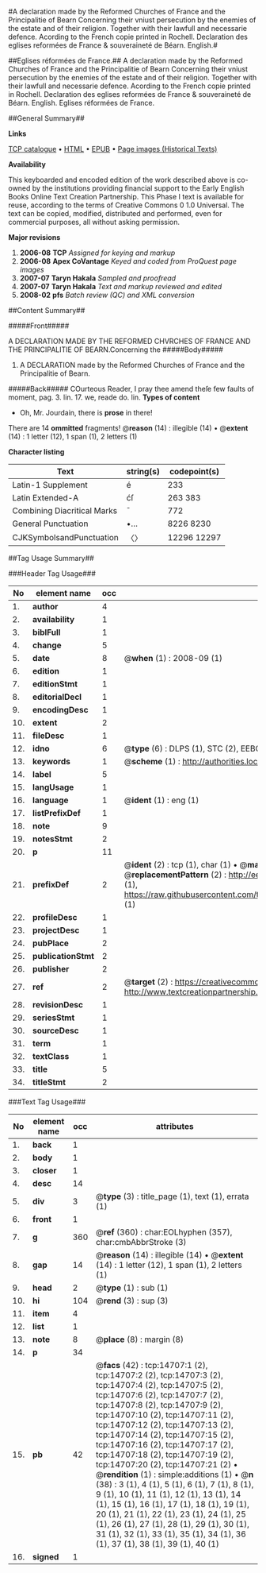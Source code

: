 #A declaration made by the Reformed Churches of France and the Principalitie of Bearn Concerning their vniust persecution by the enemies of the estate and of their religion. Together with their lawfull and necessarie defence. Acording to the French copie printed in Rochell. Declaration des eglises reformées de France & souveraineté de Béarn. English.#

##Eglises réformées de France.##
A declaration made by the Reformed Churches of France and the Principalitie of Bearn Concerning their vniust persecution by the enemies of the estate and of their religion. Together with their lawfull and necessarie defence. Acording to the French copie printed in Rochell.
Declaration des eglises reformées de France & souveraineté de Béarn. English.
Eglises réformées de France.

##General Summary##

**Links**

[TCP catalogue](http://www.ota.ox.ac.uk/tcp/)  • 
[HTML](http://tei.it.ox.ac.uk/tcp/Texts-HTML/free/A01/A01186.html)  • 
[EPUB](http://tei.it.ox.ac.uk/tcp/Texts-EPUB/free/A01/A01186.epub) • 
[Page images (Historical Texts)](https://data.historicaltexts.jisc.ac.uk/view?pubId=eebo-99849553e&pageId=eebo-99849553e-14707-1)

**Availability**

This keyboarded and encoded edition of the
	       work described above is co-owned by the institutions
	       providing financial support to the Early English Books
	       Online Text Creation Partnership. This Phase I text is
	       available for reuse, according to the terms of Creative
	       Commons 0 1.0 Universal. The text can be copied,
	       modified, distributed and performed, even for
	       commercial purposes, all without asking permission.

**Major revisions**

1. __2006-08__ __TCP__ *Assigned for keying and markup*
1. __2006-08__ __Apex CoVantage__ *Keyed and coded from ProQuest page images*
1. __2007-07__ __Taryn Hakala__ *Sampled and proofread*
1. __2007-07__ __Taryn Hakala__ *Text and markup reviewed and edited*
1. __2008-02__ __pfs__ *Batch review (QC) and XML conversion*

##Content Summary##

#####Front#####

A DECLARATION MADE BY THE REFORMED CHVRCHES OF FRANCE AND THE PRINCIPALITIE OF BEARN.Concerning the
#####Body#####

1. A DECLARATION made by the Reformed Churches of France and the Principalitie of Bearn.

#####Back#####
COurteous Reader, I pray thee amend theſe few faults of moment, pag. 3. lin. 17. we, reade do. lin. 
**Types of content**

  * Oh, Mr. Jourdain, there is **prose** in there!

There are 14 **ommitted** fragments! 
 @__reason__ (14) : illegible (14)  •  @__extent__ (14) : 1 letter (12), 1 span (1), 2 letters (1)

**Character listing**


|Text|string(s)|codepoint(s)|
|---|---|---|
|Latin-1 Supplement|é|233|
|Latin Extended-A|ćſ|263 383|
|Combining             Diacritical Marks|̄|772|
|General Punctuation|•…|8226 8230|
|CJKSymbolsandPunctuation|〈〉|12296 12297|

##Tag Usage Summary##

###Header Tag Usage###

|No|element name|occ|attributes|
|---|---|---|---|
|1.|__author__|4||
|2.|__availability__|1||
|3.|__biblFull__|1||
|4.|__change__|5||
|5.|__date__|8| @__when__ (1) : 2008-09 (1)|
|6.|__edition__|1||
|7.|__editionStmt__|1||
|8.|__editorialDecl__|1||
|9.|__encodingDesc__|1||
|10.|__extent__|2||
|11.|__fileDesc__|1||
|12.|__idno__|6| @__type__ (6) : DLPS (1), STC (2), EEBO-CITATION (1), PROQUEST (1), VID (1)|
|13.|__keywords__|1| @__scheme__ (1) : http://authorities.loc.gov/ (1)|
|14.|__label__|5||
|15.|__langUsage__|1||
|16.|__language__|1| @__ident__ (1) : eng (1)|
|17.|__listPrefixDef__|1||
|18.|__note__|9||
|19.|__notesStmt__|2||
|20.|__p__|11||
|21.|__prefixDef__|2| @__ident__ (2) : tcp (1), char (1)  •  @__matchPattern__ (2) : ([0-9\-]+):([0-9IVX]+) (1), (.+) (1)  •  @__replacementPattern__ (2) : http://eebo.chadwyck.com/downloadtiff?vid=$1&page=$2 (1), https://raw.githubusercontent.com/textcreationpartnership/Texts/master/tcpchars.xml#$1 (1)|
|22.|__profileDesc__|1||
|23.|__projectDesc__|1||
|24.|__pubPlace__|2||
|25.|__publicationStmt__|2||
|26.|__publisher__|2||
|27.|__ref__|2| @__target__ (2) : https://creativecommons.org/publicdomain/zero/1.0/ (1), http://www.textcreationpartnership.org/docs/. (1)|
|28.|__revisionDesc__|1||
|29.|__seriesStmt__|1||
|30.|__sourceDesc__|1||
|31.|__term__|1||
|32.|__textClass__|1||
|33.|__title__|5||
|34.|__titleStmt__|2||


###Text Tag Usage###

|No|element name|occ|attributes|
|---|---|---|---|
|1.|__back__|1||
|2.|__body__|1||
|3.|__closer__|1||
|4.|__desc__|14||
|5.|__div__|3| @__type__ (3) : title_page (1), text (1), errata (1)|
|6.|__front__|1||
|7.|__g__|360| @__ref__ (360) : char:EOLhyphen (357), char:cmbAbbrStroke (3)|
|8.|__gap__|14| @__reason__ (14) : illegible (14)  •  @__extent__ (14) : 1 letter (12), 1 span (1), 2 letters (1)|
|9.|__head__|2| @__type__ (1) : sub (1)|
|10.|__hi__|104| @__rend__ (3) : sup (3)|
|11.|__item__|4||
|12.|__list__|1||
|13.|__note__|8| @__place__ (8) : margin (8)|
|14.|__p__|34||
|15.|__pb__|42| @__facs__ (42) : tcp:14707:1 (2), tcp:14707:2 (2), tcp:14707:3 (2), tcp:14707:4 (2), tcp:14707:5 (2), tcp:14707:6 (2), tcp:14707:7 (2), tcp:14707:8 (2), tcp:14707:9 (2), tcp:14707:10 (2), tcp:14707:11 (2), tcp:14707:12 (2), tcp:14707:13 (2), tcp:14707:14 (2), tcp:14707:15 (2), tcp:14707:16 (2), tcp:14707:17 (2), tcp:14707:18 (2), tcp:14707:19 (2), tcp:14707:20 (2), tcp:14707:21 (2)  •  @__rendition__ (1) : simple:additions (1)  •  @__n__ (38) : 3 (1), 4 (1), 5 (1), 6 (1), 7 (1), 8 (1), 9 (1), 10 (1), 11 (1), 12 (1), 13 (1), 14 (1), 15 (1), 16 (1), 17 (1), 18 (1), 19 (1), 20 (1), 21 (1), 22 (1), 23 (1), 24 (1), 25 (1), 26 (1), 27 (1), 28 (1), 29 (1), 30 (1), 31 (1), 32 (1), 33 (1), 35 (1), 34 (1), 36 (1), 37 (1), 38 (1), 39 (1), 40 (1)|
|16.|__signed__|1||
